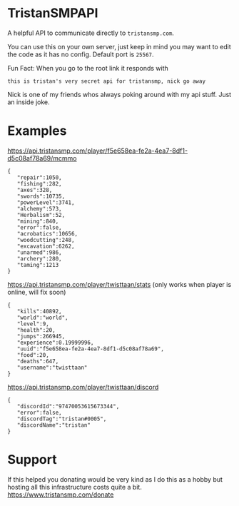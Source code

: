 # TristanSMPAPI

A helpful API to communicate directly to `tristansmp.com`.

You can use this on your own server, just keep in mind you may want to edit the code as it has no config. Default port is `25567`.

Fun Fact: When you go to the root link it responds with
```
this is tristan's very secret api for tristansmp, nick go away
```

Nick is one of my friends whos always poking around with my api stuff. Just an inside joke.

# Examples

https://api.tristansmp.com/player/f5e658ea-fe2a-4ea7-8df1-d5c08af78a69/mcmmo

```
{
   "repair":1050,
   "fishing":282,
   "axes":328,
   "swords":10735,
   "powerLevel":3741,
   "alchemy":573,
   "Herbalism":52,
   "mining":840,
   "error":false,
   "acrobatics":10656,
   "woodcutting":248,
   "excavation":6262,
   "unarmed":986,
   "archery":280,
   "taming":1213
}
```

https://api.tristansmp.com/player/twisttaan/stats (only works when player is online, will fix soon)

```
{
   "kills":40892,
   "world":"world",
   "level":9,
   "health":20,
   "jumps":266945,
   "experience":0.19999996,
   "uuid":"f5e658ea-fe2a-4ea7-8df1-d5c08af78a69",
   "food":20,
   "deaths":647,
   "username":"twisttaan"
}
```

https://api.tristansmp.com/player/twisttaan/discord

```
{
   "discordId":"97470053615673344",
   "error":false,
   "discordTag":"tristan#0005",
   "discordName":"tristan"
}
```

# Support

If this helped you donating would be very kind as I do this as a hobby but hosting all this infrastructure costs quite a bit.
https://www.tristansmp.com/donate
